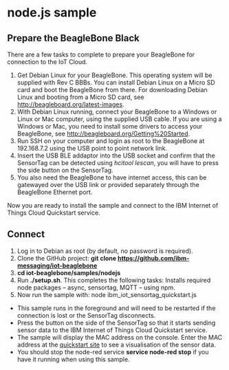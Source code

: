 node.js sample
==============

Prepare the BeagleBone Black 
----------------------------

There are a few tasks to complete to prepare your BeagleBone for connection to the IoT Cloud.

1. Get Debian Linux for your BeagleBone.
   This operating system will be supplied with Rev C BBBs.
   You can install Debian Linux on a Micro SD card and boot the BeagleBone from there.
   For downloading Debian Linux and booting from a Micro SD card, see http://beagleboard.org/latest-images.
2. With Debian Linux running, connect your BeagleBone to a Windows or Linux or Mac computer, using the supplied USB cable.
   If you are using a Windows or Mac, you need to install some drivers to access your BeagleBone, see http://beagleboard.org/Getting%20Started.
3. Run SSH on your computer and login as root to the BeagleBone at 192.168.7.2 using the USB point to point network link.
4. Insert the USB BLE addaptor into the USB socket and confirm that the SensorTag can be detected using *hcitool lescan*, you will have to press the side button on the SensorTag.
5. You also need the BeagleBone to have internet access, this can be gatewayed over the USB link or provided separately through the BeagleBone Ethernet port.

Now you are ready to install the sample and connect to the IBM Internet of Things Cloud Quickstart service.

Connect
-------

1. Log in to Debian as root (by default, no password is required).
2. Clone the GitHub project: __git clone https://github.com/ibm-messaging/iot-beaglebone__
3. __cd iot-beaglebone/samples/nodejs__
4. Run __./setup.sh__. This completes the following tasks:
   Installs required node packages – async, sensortag, MQTT – using npm.
5. Now run the sample with: node ibm_iot_sensortag_quickstart.js

+ This sample runs in the foreground and will need to be restarted if the connection is lost or the SensorTag disconnects.
+ Press the button on the side of the SensorTag so that it starts sending sensor data to the IBM Internet of Things Cloud Quickstart service.
+ The sample will display the MAC address on the console. Enter the MAC address at the [quickstart site](http://quickstart.internetofthings.ibmcloud.com) to see a visualisation of the sensor data.
+ You should stop the node-red service __service node-red stop__ if you have it running when using this sample.

